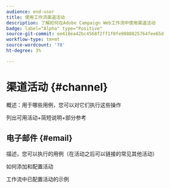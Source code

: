 ```yaml
---
audience: end-user
title: 使用工作流渠道活动
description: 了解如何在Adobe Campaign Web工作流中使用渠道活动
badge: label="Alpha" type="Positive"
source-git-commit: ee418ea42bc4568f2ff1f0fe9080825764fee65d
workflow-type: tm+mt
source-wordcount: '78'
ht-degree: 3%

---
```


# 渠道活动 {#channel}

概述：用于哪些用例，您可以对它们执行这些操作

列出可用活动+简短说明+部分参考

## 电子邮件 {#email}

描述，您可以执行的用例（在活动之后可以链接的常见其他活动）

如何添加和配置活动

工作流中已配置活动的示例
